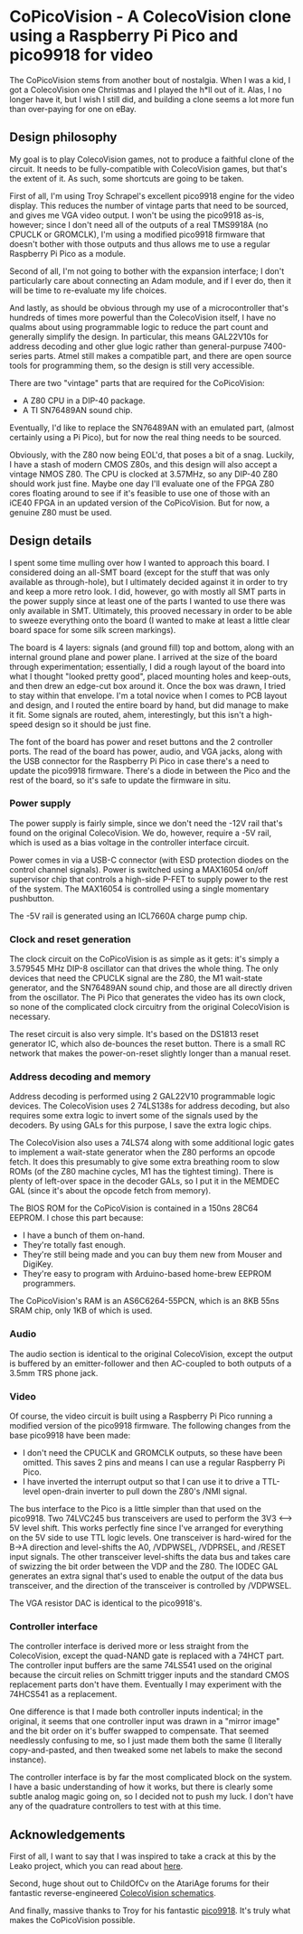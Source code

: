 # CoPicoVision - A ColecoVision clone using a Raspberry Pi Pico and pico9918 for video
The CoPicoVision stems from another bout of nostalgia.  When I was a kid, I got
a ColecoVision one Christmas and I played the h*ll out of it.  Alas, I no longer
have it, but I wish I still did, and building a clone seems a lot more fun than
over-paying for one on eBay.

## Design philosophy
My goal is to play ColecoVision games, not to produce a faithful clone of the
circuit.  It needs to be fully-compatible with ColecoVision games, but that's
the extent of it.  As such, some shortcuts are going to be taken.

First of all, I'm using Troy Schrapel's excellent pico9918 engine for the video
display.  This reduces the number of vintage parts that need to be sourced, and
gives me VGA video output.  I won't be using the pico9918 as-is, however; since
I don't need all of the outputs of a real TMS9918A (no CPUCLK or GROMCLK), I'm
using a modified pico9918 firmware that doesn't bother with those outputs and
thus allows me to use a regular Raspberry Pi Pico as a module.

Second of all, I'm not going to bother with the expansion interface; I don't
particularly care about connecting an Adam module, and if I ever do, then it
will be time to re-evaluate my life choices.

And lastly, as should be obvious through my use of a microcontroller that's
hundreds of times more powerful than the ColecoVision itself, I have no qualms
about using programmable logic to reduce the part count and generally simplify
the design.  In particular, this means GAL22V10s for address decoding and other
glue logic rather than general-purpuse 7400-series parts.  Atmel still makes
a compatible part, and there are open source tools for programming them, so the
design is still very accessible.

There are two "vintage" parts that are required for the CoPicoVision:
* A Z80 CPU in a DIP-40 package.
* A TI SN76489AN sound chip.

Eventually, I'd like to replace the SN76489AN with an emulated part, (almost
certainly using a Pi Pico), but for now the real thing needs to be sourced.

Obviously, with the Z80 now being EOL'd, that poses a bit of a snag.  Luckily,
I have a stash of modern CMOS Z80s, and this design will also accept a vintage
NMOS Z80.  The CPU is clocked at 3.57MHz, so any DIP-40 Z80 should work just
fine.  Maybe one day I'll evaluate one of the FPGA Z80 cores floating around
to see if it's feasible to use one of those with an iCE40 FPGA in an updated
version of the CoPicoVision.  But for now, a genuine Z80 must be used.

## Design details
I spent some time mulling over how I wanted to approach this board.  I
considered doing an all-SMT board (except for the stuff that was only
available as through-hole), but I ultimately decided against it in order
to try and keep a more retro look.  I did, however, go with mostly all
SMT parts in the power supply since at least one of the parts I wanted to
use there was only available in SMT.  Ultimately, this prooved necessary
in order to be able to sweeze everything onto the board (I wanted to make
at least a little clear board space for some silk screen markings).

The board is 4 layers: signals (and ground fill) top and bottom, along with
an internal ground plane and power plane.  I arrived at the size of the board
through experimentation; essentially, I did a rough layout of the board into
what I thought "looked pretty good", placed mounting holes and keep-outs, and
then drew an edge-cut box around it.  Once the box was drawn, I tried to stay
within that envelope.  I'm a total novice when I comes to PCB layout and
design, and I routed the entire board by hand, but did manage to make it fit.
Some signals are routed, ahem, interestingly, but this isn't a high-speed
design so it should be just fine.

The font of the board has power and reset buttons and the 2 controller
ports.  The read of the board has power, audio, and VGA jacks, along with
the USB connector for the Raspberry Pi Pico in case there's a need to
update the pico9918 firmware.  There's a diode in between the Pico and
the rest of the board, so it's safe to update the firmware in situ.

### Power supply
The power supply is fairly simple, since we don't need the -12V rail that's
found on the original ColecoVision.  We do, however, require a -5V rail, which
is used as a bias voltage in the controller interface circuit.

Power comes in via a USB-C connector (with ESD protection diodes on the
control channel signals).  Power is switched using a MAX16054 on/off
supervisor chip that controls a high-side P-FET to supply power to the
rest of the system.  The MAX16054 is controlled using a single momentary
pushbutton.

The -5V rail is generated using an ICL7660A charge pump chip.

### Clock and reset generation
The clock circuit on the CoPicoVision is as simple as it gets: it's simply
a 3.579545 MHz DIP-8 oscillator can that drives the whole thing.  The only
devices that need the CPUCLK signal are the Z80, the M1 wait-state generator,
and the SN76489AN sound chip, and those are all directly driven from the
oscillator.  The Pi Pico that generates the video has its own clock, so none
of the complicated clock circuitry from the original ColecoVision is necessary.

The reset circuit is also very simple.  It's based on the DS1813 reset
generator IC, which also de-bounces the reset button.  There is a small RC
network that makes the power-on-reset slightly longer than a manual reset.

### Address decoding and memory
Address decoding is performed using 2 GAL22V10 programmable logic devices.
The ColecoVision uses 2 74LS138s for address decoding, but also requires
some extra logic to invert some of the signals used by the decoders.  By
using GALs for this purpose, I save the extra logic chips.

The ColecoVision also uses a 74LS74 along with some additional logic gates
to implement a wait-state generator when the Z80 performs an opcode fetch.
It does this presumably to give some extra breathing room to slow ROMs (of
the Z80 machine cycles, M1 has the tightest timing).  There is plenty of
left-over space in the decoder GALs, so I put it in the MEMDEC GAL (since
it's about the opcode fetch from memory).

The BIOS ROM for the CoPicoVision is contained in a 150ns 28C64 EEPROM.
I chose this part because:
* I have a bunch of them on-hand.
* They're totally fast enough.
* They're still being made and you can buy them new from Mouser and DigiKey.
* They're easy to program with Arduino-based home-brew EEPROM programmers.

The CoPicoVision's RAM is an AS6C6264-55PCN, which is an 8KB 55ns SRAM
chip, only 1KB of which is used.

### Audio
The audio section is identical to the original ColecoVision, except the
output is buffered by an emitter-follower and then AC-coupled to both
outputs of a 3.5mm TRS phone jack.

### Video
Of course, the video circuit is built using a Raspberry Pi Pico running a
modified version of the pico9918 firmware.  The following changes from
the base pico9918 have been made:
* I don't need the CPUCLK and GROMCLK outputs, so these have been omitted.
This saves 2 pins and means I can use a regular Raspberry Pi Pico.
* I have inverted the interrupt output so that I can use it to drive a
TTL-level open-drain inverter to pull down the Z80's /NMI signal.

The bus interface to the Pico is a little simpler than that used on the
pico9918.  Two 74LVC245 bus transceivers are used to perform the 3V3 <--> 5V
level shift.  This works perfectly fine since I've arranged for everything
on the 5V side to use TTL logic levels.  One transceiver is hard-wired for
the B->A direction and level-shifts the A0, /VDPWSEL, /VDPRSEL, and /RESET
input signals.  The other transceiver level-shifts the data bus and takes
care of swizzing the bit order between the VDP and the Z80.  The IODEC GAL
generates an extra signal that's used to enable the output of the data bus
transceiver, and the direction of the transceiver is controlled by /VDPWSEL.

The VGA resistor DAC is identical to the pico9918's.

### Controller interface
The controller interface is derived more or less straight from the
ColecoVision, except the quad-NAND gate is replaced with a 74HCT part.
The controller input buffers are the same 74LS541 used on the original
because the circuit relies on Schmitt trigger inputs and the standard
CMOS replacement parts don't have them.  Eventually I may experiment with
the 74HCS541 as a replacement.

One difference is that I made both controller inputs indentical; in the
original, it seems that one controller input was drawn in a "mirror image"
and the bit order on it's buffer swapped to compensate.  That seemed
needlessly confusing to me, so I just made them both the same (I literally
copy-and-pasted, and then tweaked some net labels to make the second
instance).

The controller interface is by far the most complicated block on the system.
I have a basic understanding of how it works, but there is clearly some subtle
analog magic going on, so I decided not to push my luck.  I don't have any
of the quadrature controllers to test with at this time.

## Acknowledgements
First of all, I want to say that I was inspired to take a crack at this by the
Leako project, which you can read about [here](https://www.leadedsolder.com/tag/leako).

Second, huge shout out to ChildOfCv on the AtariAge forums for their fantastic
reverse-engineered [ColecoVision schematics](https://forums.atariage.com/topic/285656-new-colecovision-schematics/).

And finally, massive thanks to Troy for his fantastic [pico9918](https://github.com/visrealm/pico9918).
It's truly what makes the CoPicoVision possible.
